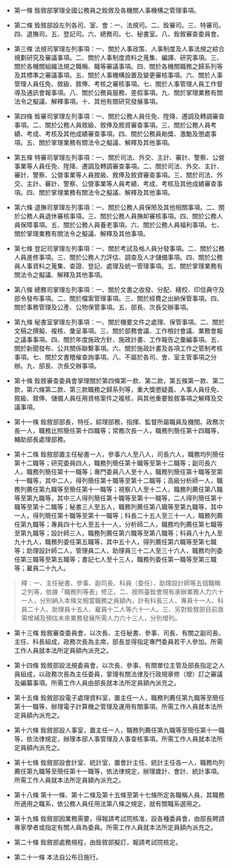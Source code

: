 * 第一條 銓敘部掌理全國公務員之銓敘及各機關人事機構之管理事項。

* 第二條 銓敘部設左列各司、室、會：一、法規司。二、銓審司。三、特審司。四、退撫司。五、登記司。六、總務司。七、秘書室。八、銓敘審查委員會。

* 第三條 法規司掌理左列事項：一、關於人事政策、人事制度及人事法規之綜合規劃研究及審議事項。二、關於人事制度資料之蒐集、編譯、研究事項。三、關於各機關組織法規之職稱、職等審議事項。四、關於各機關職務之歸系列等及其標準之審議事項。五、關於人事機構設置及變更審核事項。六、關於人事管理人員任免、敘級、敘俸、考核之審核事項。七、關於人事管理人員工作督導及通訊會報事項。八、關於公務員服務、差假事項。九、關於掌理業務有關法令之擬議、解釋事項。十、其他有關研究發展事項。

* 第四條 銓審司掌理左列事項：一、關於公務人員任免、陞降、遷調及轉調審查事項。二、關於公務人員敘級、敘俸及敘資審查事項。三、關於公務人員考績、考成、考核及其他成績審查事項。四、關於公務員勛獎、激勵及懲處事項。五、關於掌理業務有關法令之擬議、解釋及其他事項。

* 第五條 特審司掌理左列事項：一、關於司法、外交、主計、審計、警察、公營事業等人員任免、陞降、遷調及轉調審查事項。二、關於司法、外交、主計、審計、警察、公營事業等人員敘級、敘俸及敘資審查事項。三、關於司法、外交、主計、審計、警察、公營事業等人員考績、考成、考核及其他成績審查事項。四、關於掌理業務有關法令之擬議、解釋及其他事項。

* 第六條 退撫司掌理左列事項：一、關於公務人員保險及其他相關事項。二、關於公務人員退休審核事項。三、關於公務人員撫卹審核事項。四、關於公務人員保障事項。五、關於公務人員養老事項。六、關於公務人員福利事項。七、關於掌理業務有關法令之擬議、解釋及其他事項。

* 第七條 登記司掌理左列事項：一、關於考試及格人員分發事項。二、關於公務人員進修事項。三、關於公務人力評估、調查及人才儲備事項。四、關於公務員人事資料之蒐集、查證、登記、處理及統一管理事項。五、關於掌理業務有關法令之擬議、解釋及其他事項。

* 第八條 總務司掌理左列事項：一、關於文書之收發、分配、繕校、印信典守及部令發布事項。二、關於檔案管理事項。三、關於經費之出納保管事項。四、關於事務管理及公產、公物保管事項。五、部長、次長交辦事項。

* 第九條 秘書室掌理左列事項：一、關於機要文件之處理、保管事項。二、關於文稿之撰擬、複核、彙呈事項。三、關於部務會議、工作檢討會議、業務會報之議事事項。四、關於年度施政方針、施政計畫、工作報告之彙編事項。五、關於新聞發布、公共關係聯繫事項。六、關於施政計畫及各項工作之管制考核事項。七、關於文書稽催查詢事項。八、不屬於各司、會、室主管事項之分辦。九、部長、次長交辦事項。

* 第十條 銓敘審查委員會掌理關於第四條第一款、第二款，第五條第一款、第二款，第六條第二款、第三款職務之歸系列等，重大獎懲疑義、人事人員任免、敘級、敘俸、儲備人員任用資格案件之複核，與其他重要銓敘事項之解釋及交議事項。

* 第十一條 銓敘部部長，特任，綜理部務，指揮、監督所屬職員及機關。政務次長一人，職務比照簡任第十四職等；常務次長一人，職務列簡任第十四職等，輔助部長處理部務。

* 第十二條 銓敘部置主任秘書一人，參事六人至八人，司長六人，職務均列簡任第十二職等；研究委員四人，職務列簡任第十職等至第十二職等；副司長六人，職務列簡任第十一職等；專門委員八人至十人，職務列簡任第十職等至第十一職等，其中二人，得列簡任第十職等至第十二職等；高級分析師一人，職務列薦任第九職等至簡任第十一職等；視察八人至十二人，職務列薦任第八職等至第九職等，其中三人得列簡任第十職等至第十一職等，二人得列簡任第十職等至第十二職等；秘書三人至五人，職務列薦任第八職等至第九職等，其中一人，得列簡任第十職等至第十一職等；科長二十五人至三十一人，職務列薦任第九職等；專員四十七人至五十一人，分析師二人，職務均列薦任第七職等至第九職等；設計師三人，職務列薦任第六職等至第八職等；科員八十九人至九十九人，職務列委任第五職等，其中五十人，得列薦任第六職等至第七職等；助理設計師二人，管理員二人，助理員三十二人至三十六人，職務均列委任第三職等至第五職等；書記七人至十三人，職務列委任第一職等至第三職等；雇員二十九人。

> 釋：一、主任秘書、參事、副司長、科員（委任）、助理設計師等五個職稱之列等，依據「職務列等表」修正。二、按照臺銓會現有承辦業務人力六十一人，分別納入本條文相當職務之員額內，計有科長三人、專員十一人、科員二十人、助理員十五人、雇員十二人等六十一人。三、另對銓敘部目前亟需增補及預估未來業務發展所需人力六十三人，分別增列。

* 第十三條 銓敘審查委員會，以次長、主任秘書、參事、司長、有關之副司長、主任、科長組成，政務次長為主席，部長並得指定專門委員若干人參加。所需工作人員就本法所定員額內派充之。

* 第十四條 銓敘部設法規委員會，以次長、參事、有關單位主管及部長指定之人員組成，以政務次長為主任委員，掌理有關法律及行政規章修（增）訂之審議及編纂事項。所需工作人員由部長就本法所定員額內派充之。

* 第十五條 銓敘部設電子處理資料室，置主任一人，職務列薦任第九職等至簡任第十一職等，辦理電子計算機之管理及運用有關事項。所需工作人員就本法所定員額內派充之。

* 第十六條 銓敘部設人事室，置主任一人，職務列薦任第九職等至簡任第十一職等，依法律規定，辦理本部人事管理及人事查核事項。所需工作人員就本法所定員額內派充之。

* 第十七條 銓敘部設會計室、統計室，置會計主任、統計主任各一人，職務均列薦任第九職等至簡任第十一職等，依法律規定，辦理歲計、會計、統計事項。所需工作人員就本法所定員額內派充之。

* 第十八條 第十一條、第十二條及第十五條至第十七條所定各職稱人員，其職務所適用之職系，依公務人員任用法第八條之規定，就有關職系選用之。

* 第十九條 銓敘部因業務需要，得報請考試院核准，設各種委員會，由部長聘請專家學者或指定有關人員為委員。所需工作人員就本法所定員額內派充之。

* 第二十條 銓敘部處務規程，由銓敘部擬訂，報請考試院核定。

* 第二十一條 本法自公布日施行。

